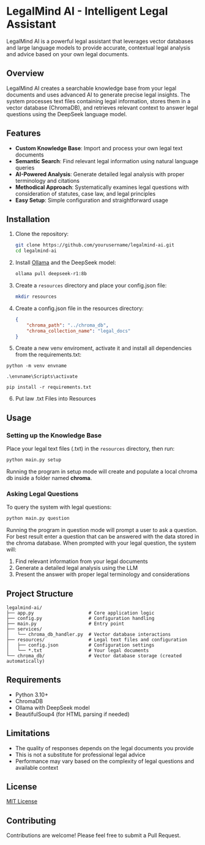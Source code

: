 # LegalMind AI - Intelligent Legal Assistant

LegalMind AI is a powerful legal assistant that leverages vector databases and large language models to provide accurate, contextual legal analysis and advice based on your own legal documents.

## Overview

LegalMind AI creates a searchable knowledge base from your legal documents and uses advanced AI to generate precise legal insights. The system processes text files containing legal information, stores them in a vector database (ChromaDB), and retrieves relevant context to answer legal questions using the DeepSeek language model.

## Features

- **Custom Knowledge Base**: Import and process your own legal text documents
- **Semantic Search**: Find relevant legal information using natural language queries
- **AI-Powered Analysis**: Generate detailed legal analysis with proper terminology and citations
- **Methodical Approach**: Systematically examines legal questions with consideration of statutes, case law, and legal principles
- **Easy Setup**: Simple configuration and straightforward usage

## Installation

1. Clone the repository:
   ```bash
   git clone https://github.com/yourusername/legalmind-ai.git
   cd legalmind-ai
   ```

2. Install [Ollama](https://ollama.ai/) and the DeepSeek model:
   ```bash
   ollama pull deepseek-r1:8b
   ```

3. Create a `resources` directory and place your config.json file:
   ```bash
   mkdir resources
   ```

4. Create a config.json file in the resources directory:
   ```json
   {
       "chroma_path": "../chroma_db",
       "chroma_collection_name": "legal_docs"
   }
   ```

5. Create a new venv enviroment, activate it and install all dependencies from the requirements.txt:

```shell
python -m venv envname
```

```shell
.\envname\Scripts\activate
```

```shell
pip install -r requirements.txt
```

6. Put law .txt Files into Resources
## Usage

### Setting up the Knowledge Base

Place your legal text files (.txt) in the `resources` directory, then run:

```bash
python main.py setup
```

Running the program in setup mode will create and populate a local chroma db inside a folder named **chroma**.

### Asking Legal Questions

To query the system with legal questions:

```bash
python main.py question
```
Running the program in question mode will prompt a user to ask a question.
For best result enter a question that can be answered with the data stored in the chroma database. 
When prompted with your legal question, the system will:
1. Find relevant information from your legal documents
2. Generate a detailed legal analysis using the LLM
3. Present the answer with proper legal terminology and considerations

## Project Structure

```
legalmind-ai/
├── app.py                    # Core application logic
├── config.py                 # Configuration handling
├── main.py                   # Entry point
├── services/
│   └── chroma_db_handler.py  # Vector database interactions
├── resources/                # Legal text files and configuration
│   ├── config.json           # Configuration settings
│   └── *.txt                 # Your legal documents
└── chroma_db/                # Vector database storage (created automatically)
```

## Requirements

- Python 3.10+
- ChromaDB
- Ollama with DeepSeek model
- BeautifulSoup4 (for HTML parsing if needed)

## Limitations

- The quality of responses depends on the legal documents you provide
- This is not a substitute for professional legal advice
- Performance may vary based on the complexity of legal questions and available context

## License

[MIT License](LICENSE)

## Contributing

Contributions are welcome! Please feel free to submit a Pull Request.